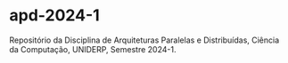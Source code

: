 # apd-2024-1
Repositório da Disciplina de Arquiteturas Paralelas e Distribuídas, Ciência da Computação, UNIDERP, Semestre 2024-1.
